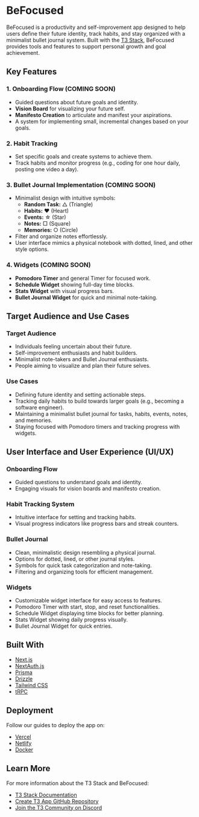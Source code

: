 <!-- # Create T3 App

This is a [T3 Stack](https://create.t3.gg/) project bootstrapped with `create-t3-app`.

## What's next? How do I make an app with this?

We try to keep this project as simple as possible, so you can start with just the scaffolding we set up for you, and add additional things later when they become necessary.

If you are not familiar with the different technologies used in this project, please refer to the respective docs. If you still are in the wind, please join our [Discord](https://t3.gg/discord) and ask for help.

- [Next.js](https://nextjs.org)
- [NextAuth.js](https://next-auth.js.org)
- [Prisma](https://prisma.io)
- [Drizzle](https://orm.drizzle.team)
- [Tailwind CSS](https://tailwindcss.com)
- [tRPC](https://trpc.io)

## Learn More

To learn more about the [T3 Stack](https://create.t3.gg/), take a look at the following resources:

- [Documentation](https://create.t3.gg/)
- [Learn the T3 Stack](https://create.t3.gg/en/faq#what-learning-resources-are-currently-available) — Check out these awesome tutorials

You can check out the [create-t3-app GitHub repository](https://github.com/t3-oss/create-t3-app) — your feedback and contributions are welcome!

## How do I deploy this?

Follow our deployment guides for [Vercel](https://create.t3.gg/en/deployment/vercel), [Netlify](https://create.t3.gg/en/deployment/netlify) and [Docker](https://create.t3.gg/en/deployment/docker) for more information. -->

# BeFocused

BeFocused is a productivity and self-improvement app designed to help users define their future identity, track habits, and stay organized with a minimalist bullet journal system. Built with the [T3 Stack](https://create.t3.gg/), BeFocused provides tools and features to support personal growth and goal achievement.

## Key Features

### 1. Onboarding Flow (COMING SOON)
- Guided questions about future goals and identity.
- **Vision Board** for visualizing your future self.
- **Manifesto Creation** to articulate and manifest your aspirations.
- A system for implementing small, incremental changes based on your goals.

### 2. Habit Tracking
- Set specific goals and create systems to achieve them.
- Track habits and monitor progress (e.g., coding for one hour daily, posting one video a day).

### 3. Bullet Journal Implementation (COMING SOON)
- Minimalist design with intuitive symbols:
  - **Random Task:** △ (Triangle)
  - **Habits:** ❤️ (Heart)
  - **Events:** ☆ (Star)
  - **Notes:** □ (Square)
  - **Memories:** ○ (Circle)
- Filter and organize notes effortlessly.
- User interface mimics a physical notebook with dotted, lined, and other style options.

### 4. Widgets (COMING SOON)
- **Pomodoro Timer** and general Timer for focused work.
- **Schedule Widget** showing full-day time blocks.
- **Stats Widget** with visual progress bars.
- **Bullet Journal Widget** for quick and minimal note-taking.

## Target Audience and Use Cases

### Target Audience
- Individuals feeling uncertain about their future.
- Self-improvement enthusiasts and habit builders.
- Minimalist note-takers and Bullet Journal enthusiasts.
- People aiming to visualize and plan their future selves.

### Use Cases
- Defining future identity and setting actionable steps.
- Tracking daily habits to build towards larger goals (e.g., becoming a software engineer).
- Maintaining a minimalist bullet journal for tasks, habits, events, notes, and memories.
- Staying focused with Pomodoro timers and tracking progress with widgets.

## User Interface and User Experience (UI/UX)

### Onboarding Flow
- Guided questions to understand goals and identity.
- Engaging visuals for vision boards and manifesto creation.

### Habit Tracking System
- Intuitive interface for setting and tracking habits.
- Visual progress indicators like progress bars and streak counters.

### Bullet Journal
- Clean, minimalistic design resembling a physical journal.
- Options for dotted, lined, or other journal styles.
- Symbols for quick task categorization and note-taking.
- Filtering and organizing tools for efficient management.

### Widgets
- Customizable widget interface for easy access to features.
- Pomodoro Timer with start, stop, and reset functionalities.
- Schedule Widget displaying time blocks for better planning.
- Stats Widget showing daily progress visually.
- Bullet Journal Widget for quick entries.

## Built With
- [Next.js](https://nextjs.org)
- [NextAuth.js](https://next-auth.js.org)
- [Prisma](https://prisma.io)
- [Drizzle](https://orm.drizzle.team)
- [Tailwind CSS](https://tailwindcss.com)
- [tRPC](https://trpc.io)

## Deployment
Follow our guides to deploy the app on:
- [Vercel](https://create.t3.gg/en/deployment/vercel)
- [Netlify](https://create.t3.gg/en/deployment/netlify)
- [Docker](https://create.t3.gg/en/deployment/docker)

## Learn More
For more information about the T3 Stack and BeFocused:
- [T3 Stack Documentation](https://create.t3.gg/)
- [Create T3 App GitHub Repository](https://github.com/t3-oss/create-t3-app)
- [Join the T3 Community on Discord](https://t3.gg/discord)


